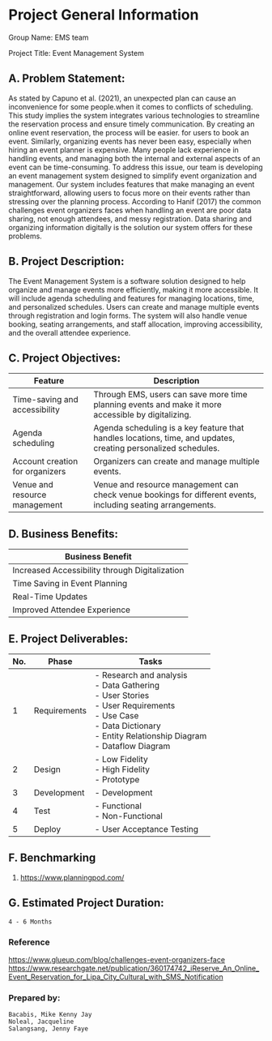 # Project General Information

Group Name: EMS team

Project Title: Event Management System

## A. Problem Statement:

As stated by Capuno et al. (2021), an unexpected plan can cause an inconvenience for some people.when it comes to conflicts of scheduling. This study implies the system integrates various technologies to streamline the reservation process and ensure timely communication. By creating an online event reservation, the process will be easier. for users to book an event. Similarly, organizing events has never been easy, especially when hiring an event planner is expensive. Many people lack experience in handling events, and managing both the internal and external aspects of an event can be  time-consuming. To address this issue, our team is developing an event management system designed to simplify event organization and management. Our system includes features that make managing an event straightforward, allowing users to focus more on their events rather than stressing over the planning process. According to Hanif (2017) the common challenges event organizers faces when handling an event are poor data sharing, not enough attendees, and messy registration. Data sharing and organizing information digitally is the solution our system offers for these problems.



## B. Project Description:
The Event Management System is a software solution designed to help organize and manage events more efficiently, 
making it more accessible. It will include agenda scheduling and features for managing locations, time, and 
personalized schedules. Users can create and manage multiple events through registration and login forms. 
The system will also handle venue booking, seating arrangements, and staff allocation, improving accessibility, 
and the overall attendee experience.

## C. Project Objectives:

| Feature                                      | Description                                                                                       |
|----------------------------------------------|---------------------------------------------------------------------------------------------------|
| Time-saving and accessibility                | Through EMS, users can save more time planning events and make it more accessible by digitalizing. |
| Agenda scheduling                            | Agenda scheduling is a key feature that handles locations, time, and updates, creating personalized schedules. |
| Account creation for organizers              | Organizers can create and manage multiple events.                                                  |
| Venue and resource management                | Venue and resource management can check venue bookings for different events, including seating arrangements. |


## D. Business Benefits:

| Business Benefit                           | 
|--------------------------------------------|
| Increased Accessibility through Digitalization |
| Time Saving in Event Planning              |
| Real-Time Updates                          |
| Improved Attendee Experience               |


## E. Project Deliverables:

| No. | Phase           | Tasks                                                                 |
|-----|-----------------|----------------------------------------------------------------------|
| 1   | Requirements     | - Research and analysis <br> - Data Gathering <br> - User Stories <br> - User Requirements <br> - Use Case <br> - Data Dictionary <br> - Entity Relationship Diagram <br> - Dataflow Diagram |
| 2   | Design           | - Low Fidelity <br> - High Fidelity <br> - Prototype                |
| 3   | Development      | - Development                                                       |
| 4   | Test             | - Functional <br> - Non-Functional                                  |
| 5   | Deploy           | - User Acceptance Testing                                           |

## F. Benchmarking
  1. https://www.planningpod.com/

## G. Estimated Project Duration:
    4 - 6 Months

### Reference
https://www.glueup.com/blog/challenges-event-organizers-face
https://www.researchgate.net/publication/360174742_iReserve_An_Online_Event_Reservation_for_Lipa_City_Cultural_with_SMS_Notification


### Prepared by:
    Bacabis, Mike Kenny Jay
    Noleal, Jacqueline
    Salangsang, Jenny Faye
